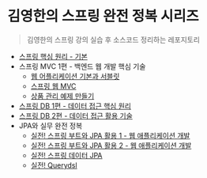 # 김영한의 스프링 완전 정복 시리즈


> 김영한의 스프링 강의 실습 후 소스코드 정리하는 레포지토리

+ [스프링 핵심 원리 - 기본](https://github.com/tjgustjr30723/inflearnSpring/tree/main/core) 
+ 스프링 MVC 1편 - 백엔드 웹 개발 핵심 기술
  + [웹 어플리케이션 기본과 서블릿](https://github.com/tjgustjr30723/inflearnSpring/tree/main/servlet)
  + [스프링 웹 MVC](https://github.com/tjgustjr30723/inflearnSpring/tree/main/springmvc)
  + [상품 관리 예제 만들기](https://github.com/tjgustjr30723/inflearnSpring/tree/main/item-service)
+ [스프링 DB 1편 - 데이터 접근 핵심 원리](https://github.com/tjgustjr30723/inflearnSpring/tree/main/jdbc)
+ [스프링 DB 2편 - 데이터 접근 활용 기술](https://github.com/tjgustjr30723/inflearnSpring/tree/main/itemservice-db)
+ JPA와 실무 완전 정복
  + [실전! 스프링 부트와 JPA 활용 1 - 웹 애플리케이션 개발](https://github.com/tjgustjr30723/inflearnSpring/tree/main/jpashop)
  + [실전! 스프링 부트와 JPA 활용 2 - 웹 애플리케이션 개발](https://github.com/tjgustjr30723/inflearnSpring/tree/main/jpashop)
  + [실전! 스프링 데이터 JPA](https://github.com/tjgustjr30723/inflearnSpring/tree/main/data-jpa)
  + [실전! Querydsl](https://github.com/tjgustjr30723/inflearnSpring/tree/main/querydsl)